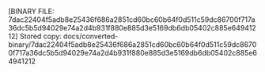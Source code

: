 [BINARY FILE: 7dac22404f5adb8e25436f686a2851cd60bc60b64f0d511c59dc86700f717a36dc5b5d94029e74a2d4b931f880e885d3e5169db6db05402c885e64941212]
Stored copy: docs/converted-binary/7dac22404f5adb8e25436f686a2851cd60bc60b64f0d511c59dc86700f717a36dc5b5d94029e74a2d4b931f880e885d3e5169db6db05402c885e64941212
